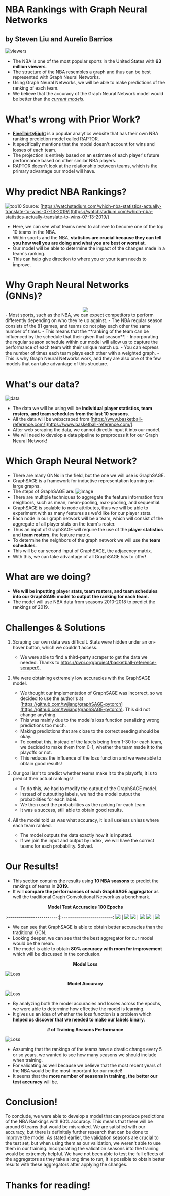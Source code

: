 #  NBA Rankings with Graph Neural Networks
## by Steven Liu and Aurelio Barrios

![viewers](https://cdn3.onlinegrad.syracuse.edu/content/fe1dbccb03e94a6c823c9737e8b5b368/4170_esportsupdate_viewers.jpg)
- The NBA is one of the most popular sports in the United States with **63 million viewers**.
- The structure of the NBA resembles a graph and thus can be best represented with Graph Neural Networks.
- Using Graph Neural Networks, we will be able to make predictions of the ranking of each team.
- We believe that the accuracy of the Graph Neural Network model would be better than the [_current models_](https://fivethirtyeight.com/features/introducing-raptor-our-new-metric-for-the-modern-nba/).

# What's wrong with Prior Work?
- [**FiveThirtyEight**](https://fivethirtyeight.com/tag/nba/) is a popular analytics website that has their own NBA ranking prediction model called RAPTOR.
- It specifically mentions that the model doesn't account for wins and losses of each team.
- The projection is entirely based on an estimate of each player's future performance based on other similar NBA players.
- RAPTOR doesn't look at the relationship between teams, which is the primary advantage our model will have.

# Why predict NBA Rankings?
![top10](img/top10.png)
Source: [https://watchstadium.com/which-nba-statistics-actually-translate-to-wins-07-13-2019/](https://watchstadium.com/which-nba-statistics-actually-translate-to-wins-07-13-2019/)
- Here, we can see what teams need to achieve to become one of the top 10 teams in the NBA.
- Within sports and the NBA, **statistics are crucial because they can tell you how well you are doing and what you are best or worst at**. 
- Our model will be able to determine the impact of the changes made in a team's ranking. 
- This can help give direction to where you or your team needs to improve.

# Why Graph Neural Networks (GNNs)?
 <div style="text-align:center"><img src="img/graph.png" /></div>
- Most sports, such as the NBA, we can expect competitors to perform differently depending on who they're up against.
- The NBA regular season consists of the 81 games, and teams do not play each other the same number of times.
- This means that the **ranking of the team can be influenced by the schedule that their given that season**.
- Incorporating the regular season schedule within our model will allow us to capture the performance of each team with their unique match up.
- You can express the number of times each team plays each other with a weighted graph.
- This is why Graph Neural Networks work, and they are also one of the few models that can take advantage of this structure.

# What's our data?
![data](https://user-images.githubusercontent.com/45984322/110225932-ecefc080-7e9e-11eb-937d-bed63d1d6786.png)
- The data we will be using will be **individual player statistics, team rosters, and team schedules from the last 10 seasons**.
- All the data will be webscraped from [https://www.basketball-reference.com/](https://www.basketball-reference.com/].
- After web scraping the data, we cannot directly input it into our model.
- We will need to develop a data pipeline to preprocess it for our Graph Neural Network!

# Which Graph Neural Network?
- There are many GNNs in the field, but the one we will use is GraphSAGE.
- GraphSAGE is a framework for inductive representation learning on large graphs.
- The steps of GraphSAGE are:
![image](https://user-images.githubusercontent.com/45984322/110226000-b49cb200-7e9f-11eb-9dd2-579df19259fe.png)
- There are multiple techniques to aggregate the feature information from neighbors, such as mean, mean-pooling, max-pooling, and sequential.
- GraphSAGE is scalable to node attributes, thus we will be able to experiment with as many features as we'd like for our player stats.
- Each node in our graph network will be a team, which will consist of the aggregate of all player stats on the team's roster. 
- Thus an input of GraphSAGE will require the use of the **player statistics** and **team rosters**, the feature matrix.
- To determine the neighbors of the graph network we will use the **team schedules**.
- This will be our second input of GraphSAGE, the adjacency matrix.
- With this, we can take advantage of all GraphSAGE has to offer!

# What are we doing?
- **We will be inputting player stats, team rosters, and team schedules into our GraphSAGE model to output the ranking for each team.**
- The model will use NBA data from seasons 2010-2018 to predict the rankings of 2019.


# Challenges & Solutions
1) Scraping our own data was difficult. Stats were hidden under an on-hover button, which we couldn't access.
   - We were able to find a third-party scraper to get the data we needed. Thanks to [https://pypi.org/project/basketball-reference-scraper/)](https://pypi.org/project/basketball-reference-scraper/).

2) We were obtaining extremely low accuracies with the GraphSAGE model.
   - We thought our implementation of GraphSAGE was incorrect, so we decided to use the author's at [https://github.com/twjiang/graphSAGE-pytorch](https://github.com/twjiang/graphSAGE-pytorch). This did not change anything. 
   - This was mainly due to the model's loss function penalizing wrong predictions too much.
   - Making predictions that are close to the correct seeding should be okay. 
   - To combat this, instead of the labels being from 1-30 for each team, we decided to make them from 0-1, whether the team made it to the playoffs or not. 
   - This reduces the influence of the loss function and we were able to obtain good results!
 
3) Our goal isn't to predict whether teams make it to the playoffs, it is to predict their actual rankings!
   - To do this, we had to modify the output of the GraphSAGE model.
   - Instead of outputting labels, we had the model output the probabilities for each label.
   - We then used the probabilities as the ranking for each team.
   - It was a success, still able to obtain good results.
   
4) All the model told us was what accuracy, it is all useless unless where each team ranked.
   - The model outputs the data exactly how it is inputted.
   - If we join the input and output by index, we will have the correct teams for each probability. Solved.
   

# Our Results!
- This section contains the results using **10 NBA seasons** to predict the rankings of teams in **2019**.
- It will **compare the performances of each GraphSAGE aggregator** as well the traditional Graph Convolutional Network as a benchmark.

<p align="center"> <b>Model Test Accuracies 100 Epochs</b> </p>


:-------------------------:|:-------------------------:
![](results/rawGCNTable.png)  |  ![](results/rawSeqTable.png)
![](results/rawSageMaxPoolTable.png)  |  ![](results/rawSageMeanPoolTable.png)
![](results/rawSageMeanTable.png)  |  ![](results/tableDescript.png)

 - We can see that GraphSAGE is able to obtain better accuracies than the traditional GCN.
 - Looking deeper, we can see that the best aggregator for our model would be the mean.
 - The model is able to obtain **80% accuracy with room for improvement** which will be discussed in the conclusion.


  <p align="center"> <b> Model Loss </b> </p>

  ![Loss](results/resultsModelsLoss.png)
  
  
  <p align="center"> <b> Model Accuracy </b> </p>

  ![Loss](results/resultsModelsAcc.png)
  
  - By analyzing both the model accuracies and losses across the epochs, we were able to determine how effective the model is learning.
  - It gives us an idea of whether the loss function is a problem which **helped us discover that we needed to make our labels binary**.

  <p align="center"> <b> # of Training Seasons Performance </b> </p>

  ![Loss](results/seasonExperiments.png)
  
  - Assuming that the rankings of the teams have a drastic change every 5 or so years, we wanted to see how many seasons we should include when training. 
  - For validating as well because we believe that the most recent years of the NBA would be the most important for our model!
  - It seems that the **more number of seasons in training, the better our test accuracy** will be.

# Conclusion!
   To conclude, we were able to develop a model that can produce predictions of the NBA Rankings with 80% accuracy. This means that there will be around 6 teams that would be misranked. We are satisfied with our accuracy, but there is definitely further research that can be done to improve the model. As stated earlier, the validation seasons are crucial to the test set, but when using them as our validation, we weren't able to use them in our training. Incorporating the validation seasons into the training would be extremely helpful. We have not been able to test the full effects of the aggregators as they take a long time to run, it is possible to obtain better results with these aggregators after applying the changes. 
   
# Thanks for reading!


